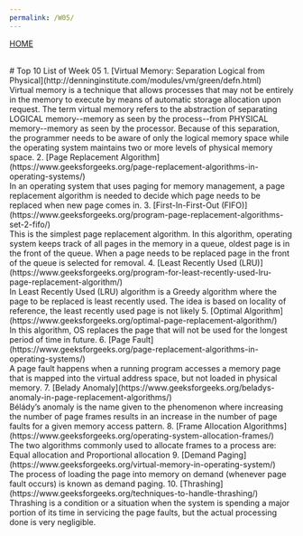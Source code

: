 ```yaml
--- 
permalink: /W05/ 
--- 
```

[HOME](../) 

<br>
# Top 10 List of Week 05
1. [Virtual Memory: Separation Logical from Physical](http://denninginstitute.com/modules/vm/green/defn.html)<br>Virtual memory is a technique that allows processes that may not be entirely in the memory to execute by means of automatic storage allocation upon request. The term virtual memory refers to the abstraction of separating LOGICAL memory--memory as seen by the process--from PHYSICAL memory--memory as seen by the processor. Because of this separation, the programmer needs to be aware of only the logical memory space while the operating system maintains two or more levels of physical memory space. 
2. [Page Replacement Algorithm](https://www.geeksforgeeks.org/page-replacement-algorithms-in-operating-systems/)<br> In an operating system that uses paging for memory management, a page replacement algorithm is needed to decide which page needs to be replaced when new page comes in.
3. [First-In-First-Out (FIFO)](https://www.geeksforgeeks.org/program-page-replacement-algorithms-set-2-fifo/)<br> This is the simplest page replacement algorithm. In this algorithm, operating system keeps track of all pages in the memory in a queue, oldest page is in the front of the queue. When a page needs to be replaced page in the front of the queue is selected for removal. 
4. [Least Recently Used (LRU)](https://www.geeksforgeeks.org/program-for-least-recently-used-lru-page-replacement-algorithm/)<br> In Least Recently Used (LRU) algorithm is a Greedy algorithm where the page to be replaced is least recently used. The idea is based on locality of reference, the least recently used page is not likely
5. [Optimal Algorithm](https://www.geeksforgeeks.org/optimal-page-replacement-algorithm/)<br> In this algorithm, OS replaces the page that will not be used for the longest period of time in future. 
6. [Page Fault](https://www.geeksforgeeks.org/page-replacement-algorithms-in-operating-systems/)<br> A page fault happens when a running program accesses a memory page that is mapped into the virtual address space, but not loaded in physical memory.
7. [Belady Anomaly](https://www.geeksforgeeks.org/beladys-anomaly-in-page-replacement-algorithms/)<br> Bélády’s anomaly is the name given to the phenomenon where increasing the number of page frames results in an increase in the number of page faults for a given memory access pattern. 
8. [Frame Allocation Algorithms](https://www.geeksforgeeks.org/operating-system-allocation-frames/)<br>The two algorithms commonly used to allocate frames to a process are: Equal allocation and Proportional allocation
9. [Demand Paging](https://www.geeksforgeeks.org/virtual-memory-in-operating-system/)<br> The process of loading the page into memory on demand (whenever page fault occurs) is known as demand paging. 
10. [Thrashing](https://www.geeksforgeeks.org/techniques-to-handle-thrashing/)<br>Thrashing is a condition or a situation when the system is spending a major portion of its time in servicing the page faults, but the actual processing done is very negligible.
